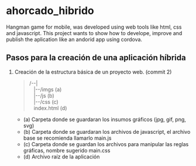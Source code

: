 # ahorcado_hibrido
Hangman game for mobile, was developed using web tools like html, css and javascript. This project wants to show how to develope, improve and publish the aplication like an andorid app using cordova.

## Pasos para la creación de una aplicación híbrida  

1. Creación de la estructura básica de un proyecto web. (commit 2)  

    > /--|    
    > &nbsp;&nbsp;&nbsp;|--/imgs    (a)  
    > &nbsp;&nbsp;&nbsp;|--/js      (b)  
    >&nbsp;&nbsp;&nbsp;|--/css     (c)  
    >&nbsp;&nbsp;&nbsp;index.html (d)  

   - (a) Carpeta donde se guardaran los insumos gráficos (jpg, gif, png, svg)  
   - (b) Carpeta donde se guardaran los archivos de javascript, el archivo base se recomienda llamarlo main.js  
   - (c) Carpeta donde se guardan los archivos para manipular las reglas gráficas, nombre sugerido main.css  
   - (d) Archivo raíz de la aplicación  
